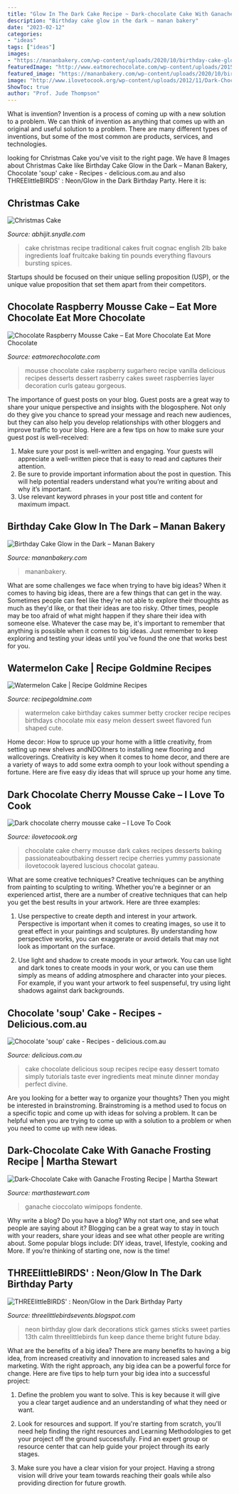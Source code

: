 ```yaml
---
title: "Glow In The Dark Cake Recipe ~ Dark-chocolate Cake With Ganache Frosting Recipe"
description: "Birthday cake glow in the dark – manan bakery"
date: "2023-02-12"
categories:
- "ideas"
tags: ["ideas"]
images:
- "https://mananbakery.com/wp-content/uploads/2020/10/birthday-cake-glow-in-the-dark-1.jpg"
featuredImage: "http://www.eatmorechocolate.com/wp-content/uploads/2015/04/chocolate-raspberry-mousse-cake-600x848.jpg"
featured_image: "https://mananbakery.com/wp-content/uploads/2020/10/birthday-cake-glow-in-the-dark-1.jpg"
image: "http://www.ilovetocook.org/wp-content/uploads/2012/11/Dark-Chocolate-Cherry-Mousse-Cake-20.jpg"
ShowToc: true
author: "Prof. Jude Thompson"
---
```



What is invention?
Invention is a process of coming up with a new solution to a problem. We can think of invention as anything that comes up with an original and useful solution to a problem. There are many different types of inventions, but some of the most common are products, services, and technologies.

	

		
looking for Christmas Cake you've visit to the right page. We have 8 Images about Christmas Cake like Birthday Cake Glow in the Dark – Manan Bakery, Chocolate &#039;soup&#039; cake - Recipes - delicious.com.au and also THREElittleBIRDS&#039; : Neon/Glow in the Dark Birthday Party. Here it is:
		
    
## Christmas Cake

<img loading=lazy src="http://abhijit.snydle.com/files/2013/12/recipe-image-legacy-id-560507_11.jpg" onerror="this.onerror=null;this.src='https://tse4.mm.bing.net/th?id=OIP.K4H4ABMFZfDpWRReKk-QigHaGu&amp;pid=15.1';" alt="Christmas Cake">

_Source: abhijit.snydle.com_

>cake christmas recipe traditional cakes fruit cognac english 2lb bake ingredients loaf fruitcake baking tin pounds everything flavours bursting spices. 

	

Startups should be focused on their unique selling proposition (USP), or the unique value proposition that set them apart from their competitors.

    
## Chocolate Raspberry Mousse Cake – Eat More Chocolate Eat More Chocolate

<img loading=lazy src="http://www.eatmorechocolate.com/wp-content/uploads/2015/04/chocolate-raspberry-mousse-cake-600x848.jpg" onerror="this.onerror=null;this.src='https://tse1.mm.bing.net/th?id=OIP.qX3TdV8m4INhpMdHO3MdFgHaKd&amp;pid=15.1';" alt="Chocolate Raspberry Mousse Cake – Eat More Chocolate Eat More Chocolate">

_Source: eatmorechocolate.com_

>mousse chocolate cake raspberry sugarhero recipe vanilla delicious recipes desserts dessert rasberry cakes sweet raspberries layer decoration curls gateau gorgeous. 

	

The importance of guest posts on your blog.
Guest posts are a great way to share your unique perspective and insights with the blogosphere. Not only do they give you chance to spread your message and reach new audiences, but they can also help you develop relationships with other bloggers and improve traffic to your blog. Here are a few tips on how to make sure your guest post is well-received: 
1. Make sure your post is well-written and engaging. Your guests will appreciate a well-written piece that is easy to read and captures their attention. 
2. Be sure to provide important information about the post in question. This will help potential readers understand what you’re writing about and why it’s important. 
3. Use relevant keyword phrases in your post title and content for maximum impact.

    
## Birthday Cake Glow In The Dark – Manan Bakery

<img loading=lazy src="https://mananbakery.com/wp-content/uploads/2020/10/birthday-cake-glow-in-the-dark-1.jpg" onerror="this.onerror=null;this.src='https://tse3.mm.bing.net/th?id=OIP.NVz9K0uyeQjGsEVL5M1cIwHaK5&amp;pid=15.1';" alt="Birthday Cake Glow in the Dark – Manan Bakery">

_Source: mananbakery.com_

>mananbakery. 

	

What are some challenges we face when trying to have big ideas?
When it comes to having big ideas, there are a few things that can get in the way. Sometimes people can feel like they're not able to explore their thoughts as much as they'd like, or that their ideas are too risky. Other times, people may be too afraid of what might happen if they share their idea with someone else. Whatever the case may be, it's important to remember that anything is possible when it comes to big ideas. Just remember to keep exploring and testing your ideas until you've found the one that works best for you.

    
## Watermelon Cake | Recipe Goldmine Recipes

<img loading=lazy src="https://recipegoldmine.com/images-bettycrocker/watermelon_cake.jpg" onerror="this.onerror=null;this.src='https://tse4.mm.bing.net/th?id=OIP.Qhr4phQsuUsBztJl8W3fngHaEL&amp;pid=15.1';" alt="Watermelon Cake | Recipe Goldmine Recipes">

_Source: recipegoldmine.com_

>watermelon cake birthday cakes summer betty crocker recipe recipes birthdays chocolate mix easy melon dessert sweet flavored fun shaped cute. 

	

Home decor: How to spruce up your home with a little creativity, from setting up new shelves andNDOitners to installing new flooring and wallcoverings.
Creativity is key when it comes to home decor, and there are a variety of ways to add some extra oomph to your look without spending a fortune. Here are five easy diy ideas that will spruce up your home any time.

    
## Dark Chocolate Cherry Mousse Cake – I Love To Cook

<img loading=lazy src="http://www.ilovetocook.org/wp-content/uploads/2012/11/Dark-Chocolate-Cherry-Mousse-Cake-20.jpg" onerror="this.onerror=null;this.src='https://tse1.mm.bing.net/th?id=OIP.WoEBM1p9T-l7kMpD0CTFJQHaJ7&amp;pid=15.1';" alt="Dark chocolate cherry mousse cake – I Love To Cook">

_Source: ilovetocook.org_

>chocolate cake cherry mousse dark cakes recipes desserts baking passionateaboutbaking dessert recipe cherries yummy passionate ilovetocook layered luscious chocolat gateau. 

	

What are some creative techniques?
Creative techniques can be anything from painting to sculpting to writing. Whether you're a beginner or an experienced artist, there are a number of creative techniques that can help you get the best results in your artwork. Here are three examples:
1. Use perspective to create depth and interest in your artwork. Perspective is important when it comes to creating images, so use it to great effect in your paintings and sculptures. By understanding how perspective works, you can exaggerate or avoid details that may not look as important on the surface.

2. Use light and shadow to create moods in your artwork. You can use light and dark tones to create moods in your work, or you can use them simply as means of adding atmosphere and character into your pieces. For example, if you want your artwork to feel suspenseful, try using light shadows against dark backgrounds.

    
## Chocolate &#039;soup&#039; Cake - Recipes - Delicious.com.au

<img loading=lazy src="https://img.delicious.com.au/5axROF6A/w1200/del/2017/05/chocolate-soup-cake-46328-2.jpg" onerror="this.onerror=null;this.src='https://tse1.mm.bing.net/th?id=OIP.vwP7jTrnzGcxH4KWGSjbFgHaE8&amp;pid=15.1';" alt="Chocolate &#039;soup&#039; cake - Recipes - delicious.com.au">

_Source: delicious.com.au_

>cake chocolate delicious soup recipes recipe easy dessert tomato simply tutorials taste ever ingredients meat minute dinner monday perfect divine. 

	

Are you looking for a better way to organize your thoughts? Then you might be interested in brainstroming. Brainstroming is a method used to focus on a specific topic and come up with ideas for solving a problem. It can be helpful when you are trying to come up with a solution to a problem or when you need to come up with new ideas.

    
## Dark-Chocolate Cake With Ganache Frosting Recipe | Martha Stewart

<img loading=lazy src="http://assets.marthastewart.com/styles/wmax-1500/d24/med104078_1008_choc_cake/med104078_1008_choc_cake_sq.jpg?itok=wE5blCYs" onerror="this.onerror=null;this.src='https://tse3.mm.bing.net/th?id=OIP.AGuf59G_tQzKJ2rxpenvygHaHa&amp;pid=15.1';" alt="Dark-Chocolate Cake with Ganache Frosting Recipe | Martha Stewart">

_Source: marthastewart.com_

>ganache cioccolato wimipops fondente. 

	

Why write a blog?
Do you have a blog? Why not start one, and see what people are saying about it? Blogging can be a great way to stay in touch with your readers, share your ideas and see what other people are writing about. Some popular blogs include: DIY ideas, travel, lifestyle, cooking and More. If you’re thinking of starting one, now is the time!

    
## THREElittleBIRDS&#039; : Neon/Glow In The Dark Birthday Party

<img loading=lazy src="https://4.bp.blogspot.com/-cXhmWlq_EbQ/UpVs2L_Q2nI/AAAAAAAAEtc/2JWxHB-3VyA/s1600/IMG_1796.jpg" onerror="this.onerror=null;this.src='https://tse3.mm.bing.net/th?id=OIP.niE7tceYPSzR7kGoahINEAHaLH&amp;pid=15.1';" alt="THREElittleBIRDS&#039; : Neon/Glow in the Dark Birthday Party">

_Source: threelittlebirdsevents.blogspot.com_

>neon birthday glow dark decorations stick games sticks sweet parties 13th calm threelittlebirds fun keep dance theme bright future bday. 

	

What are the benefits of a big idea?
There are many benefits to having a big idea, from increased creativity and innovation to increased sales and marketing. With the right approach, any big idea can be a powerful force for change. Here are five tips to help turn your big idea into a successful project:
1. Define the problem you want to solve. This is key because it will give you a clear target audience and an understanding of what they need or want.

2. Look for resources and support. If you're starting from scratch, you'll need help finding the right resources and Learning Methodologies to get your project off the ground successfully. Find an expert group or resource center that can help guide your project through its early stages.

3. Make sure you have a clear vision for your project. Having a strong vision will drive your team towards reaching their goals while also providing direction for future growth.

